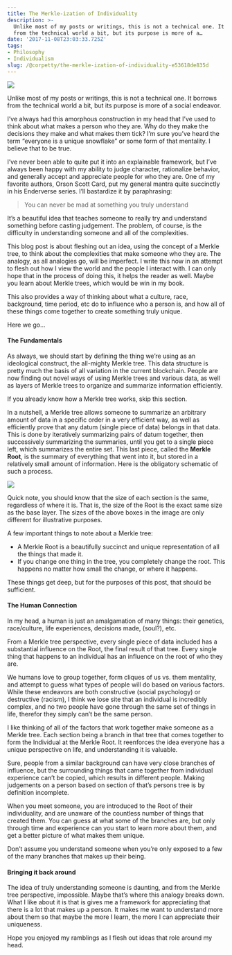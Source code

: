 ```yaml
---
title: The Merkle-ization of Individuality
description: >-
  Unlike most of my posts or writings, this is not a technical one. It borrows
  from the technical world a bit, but its purpose is more of a…
date: '2017-11-08T23:03:33.725Z'
tags:
- Philosophy
- Individualism
slug: /@corpetty/the-merkle-ization-of-individuality-e53618de835d
---
```


![](/images/medium/1__Up3aVxawTqsRpm6W0zT4YA.jpeg)

Unlike most of my posts or writings, this is not a technical one. It borrows from the technical world a bit, but its purpose is more of a social endeavor.

I’ve always had this amorphous construction in my head that I’ve used to think about what makes a person who they are. Why do they make the decisions they make and what makes them tick? I’m sure you’ve heard the term “everyone is a unique snowflake” or some form of that mentality. I believe that to be true.

I’ve never been able to quite put it into an explainable framework, but I’ve always been happy with my ability to judge character, rationalize behavior, and generally accept and appreciate people for who they are. One of my favorite authors, Orson Scott Card, put my general mantra quite succinctly in his Enderverse series. I’ll bastardize it by paraphrasing:

> You can never be mad at something you truly understand

It’s a beautiful idea that teaches someone to really try and understand something before casting judgement. The problem, of course, is the difficulty in understanding someone and all of the complexities.

This blog post is about fleshing out an idea, using the concept of a Merkle tree, to think about the complexities that make someone who they are. The analogy, as all analogies go, will be imperfect. I write this now in an attempt to flesh out how I view the world and the people I interact with. I can only hope that in the process of doing this, it helps the reader as well. Maybe you learn about Merkle trees, which would be win in my book.

This also provides a way of thinking about what a culture, race, background, time period, etc do to influence who a person is, and how all of these things come together to create something truly unique.

Here we go…

#### The Fundamentals

As always, we should start by defining the thing we’re using as an ideological construct, the all-mighty Merkle tree. This data structure is pretty much the basis of all variation in the current blockchain. People are now finding out novel ways of using Merkle trees and various data, as well as layers of Merkle trees to organize and summarize information efficiently.

If you already know how a Merkle tree works, skip this section.

In a nutshell, a Merkle tree allows someone to summarize an arbitrary amount of data in a specific order in a very efficient way, as well as efficiently prove that any datum (single piece of data) belongs in that data. This is done by iteratively summarizing pairs of datum together, then successively summarizing the summaries, until you get to a single piece left, which summarizes the entire set. This last piece, called the **Merkle Root**, is the summary of everything that went into it, but stored in a relatively small amount of information. Here is the obligatory schematic of such a process.

![](/images/medium/1__iSowWKCoLDmTsfDqBtgt3Q.png)

Quick note, you should know that the size of each section is the same, regardless of where it is. That is, the size of the Root is the exact same size as the base layer. The sizes of the above boxes in the image are only different for illustrative purposes.

A few important things to note about a Merkle tree:

*   A Merkle Root is a beautifully succinct and unique representation of all the things that made it.
*   If you change one thing in the tree, you completely change the root. This happens no matter how small the change, or where it happens.

These things get deep, but for the purposes of this post, that should be sufficient.

#### The Human Connection

In my head, a human is just an amalgamation of many things: their genetics, race/culture, life experiences, decisions made, (soul?), etc.

From a Merkle tree perspective, every single piece of data included has a substantial influence on the Root, the final result of that tree. Every single thing that happens to an individual has an influence on the root of who they are.

We humans love to group together, form cliques of us vs. them mentality, and attempt to guess what types of people will do based on various factors. While these endeavors are both constructive (social psychology) or destructive (racism), I think we lose site that an individual is incredibly complex, and no two people have gone through the same set of things in life, therefor they simply can’t be the same person.

I like thinking of all of the factors that work together make someone as a Merkle tree. Each section being a branch in that tree that comes together to form the Individual at the Merkle Root. It reenforces the idea everyone has a unique perspective on life, and understanding it is valuable.

Sure, people from a similar background can have very close branches of influence, but the surrounding things that came together from individual experience can’t be copied, which results in different people. Making judgements on a person based on section of that’s persons tree is by definition incomplete.

When you meet someone, you are introduced to the Root of their individuality, and are unaware of the countless number of things that created them. You can guess at what some of the branches are, but only through time and experience can you start to learn more about them, and get a better picture of what makes them unique.

Don’t assume you understand someone when you’re only exposed to a few of the many branches that makes up their being.

#### Bringing it back around

The idea of truly understanding someone is daunting, and from the Merkle tree perspective, impossible. Maybe that’s where this analogy breaks down. What I like about it is that is gives me a framework for appreciating that there is a lot that makes up a person. It makes me want to understand more about them so that maybe the more I learn, the more I can appreciate their uniqueness.

Hope you enjoyed my ramblings as I flesh out ideas that role around my head.